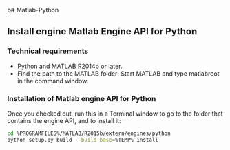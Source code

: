 b# Matlab-Python

## Install engine Matlab Engine API for Python

### Technical requirements
  - Python and MATLAB R2014b or later. 
 - Find the path to the MATLAB folder: Start MATLAB and type matlabroot in the command window. 
 

### Installation of Matlab engine API for Python 


Once you checked out, run this in a Terminal window to go to the folder that contains the engine API,
and to install it:

```bash
cd %PROGRAMFILES%/MATLAB/R2015b/extern/engines/python
python setup.py build --build-base=%TEMP% install
```

###  


